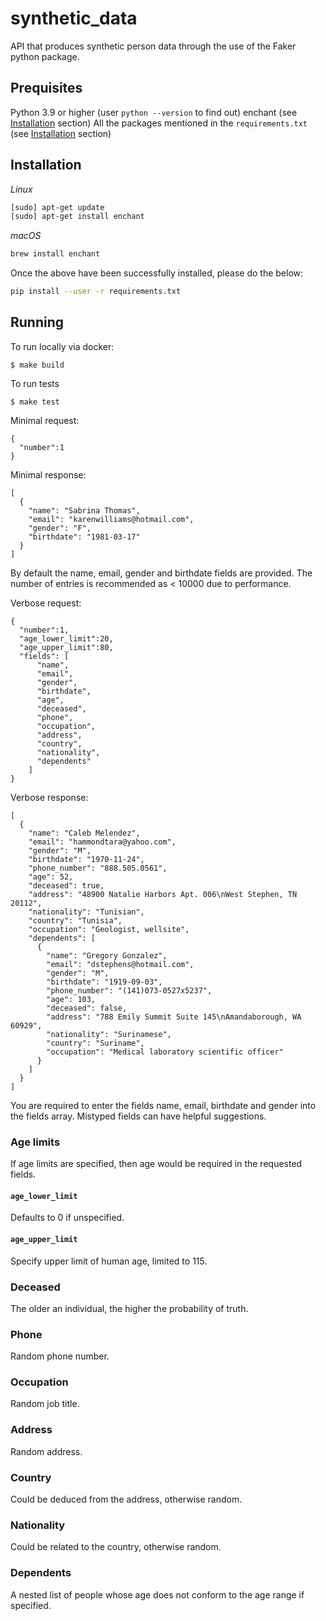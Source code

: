 # synthetic_data
API that produces synthetic person data through the use of the Faker python package.

## Prequisites

Python 3.9 or higher (user `python --version` to find out)
enchant (see [Installation](#installation) section)
All the packages mentioned in the `requirements.txt` (see [Installation](#installation) section)

## Installation

_Linux_
```bash
[sudo] apt-get update
[sudo] apt-get install enchant
```

_macOS_
```bash
brew install enchant
```

Once the above have been successfully installed, please do the below:

```bash
pip install --user -r requirements.txt
```

## Running
To run locally via docker:
```
$ make build
```

To run tests
```
$ make test
```

Minimal request:
```
{
  "number":1
}
```
Minimal response:
```
[
  {
    "name": "Sabrina Thomas",
    "email": "karenwilliams@hotmail.com",
    "gender": "F",
    "birthdate": "1981-03-17"
  }
]
```
By default the name, email, gender and birthdate fields are provided. The number of entries is recommended as < 10000 due to performance.

Verbose request:
```
{
  "number":1,
  "age_lower_limit":20,
  "age_upper_limit":80,
  "fields": [
      "name",
      "email",
      "gender",
      "birthdate",
      "age",
      "deceased",
      "phone",
      "occupation",
      "address",
      "country",
      "nationality",
      "dependents"
    ]
}
```
Verbose response:
```
[
  {
    "name": "Caleb Melendez",
    "email": "hammondtara@yahoo.com",
    "gender": "M",
    "birthdate": "1970-11-24",
    "phone_number": "888.505.0561",
    "age": 52,
    "deceased": true,
    "address": "48900 Natalie Harbors Apt. 006\nWest Stephen, TN 20112",
    "nationality": "Tunisian",
    "country": "Tunisia",
    "occupation": "Geologist, wellsite",
    "dependents": [
      {
        "name": "Gregory Gonzalez",
        "email": "dstephens@hotmail.com",
        "gender": "M",
        "birthdate": "1919-09-03",
        "phone_number": "(141)073-0527x5237",
        "age": 103,
        "deceased": false,
        "address": "788 Emily Summit Suite 145\nAmandaborough, WA 60929",
        "nationality": "Surinamese",
        "country": "Suriname",
        "occupation": "Medical laboratory scientific officer"
      }
    ]
  }
]
```
You are required to enter the fields name, email, birthdate and gender into the fields array. Mistyped fields can have helpful suggestions.
### Age limits
If age limits are specified, then age would be required in the requested fields.
#### `age_lower_limit`
Defaults to 0 if unspecified.
#### `age_upper_limit`
Specify upper limit of human age, limited to 115.

### Deceased
The older an individual, the higher the probability of truth.

### Phone
Random phone number.

### Occupation
Random job title.

### Address
Random address.

### Country
Could be deduced from the address, otherwise random.

### Nationality
Could be related to the country, otherwise random.

### Dependents
A nested list of people whose age does not conform to the age range if specified.
